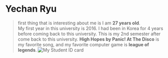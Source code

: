 # Yechan Ryu
> first thing that is interesting about me is I am **27 years old**.<br>
My first year in this university is 2016. I had been in Korea for 4 years before coming back to this university. This is my 2nd semester after come back to this university.
> **High Hopes by Panic! At The Disco** is my favorite song, and my favorite computer game is **league of legends**. 
![My Student ID card](/Users/yechanryu/Desktop/webapps-repos/from-Ryu/KakaoTalk_Photo_2024-01-17-16-45-02.jpeg)
